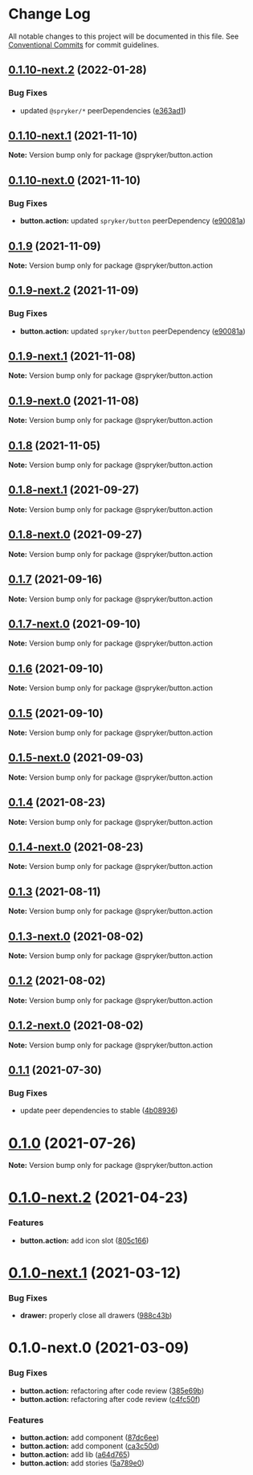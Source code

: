 # Change Log

All notable changes to this project will be documented in this file.
See [Conventional Commits](https://conventionalcommits.org) for commit guidelines.

## [0.1.10-next.2](https://github.com/spryker/ui-components/compare/@spryker/button.action@0.1.10-next.1...@spryker/button.action@0.1.10-next.2) (2022-01-28)


### Bug Fixes

* updated `@spryker/*` peerDependencies ([e363ad1](https://github.com/spryker/ui-components/commit/e363ad1a40de047f58006b8d988f9c698e56b49b))





## [0.1.10-next.1](https://github.com/spryker/ui-components/compare/@spryker/button.action@0.1.9...@spryker/button.action@0.1.10-next.1) (2021-11-10)

**Note:** Version bump only for package @spryker/button.action





## [0.1.10-next.0](https://github.com/spryker/zed-gui/compare/@spryker/button.action@0.1.8-next.1...@spryker/button.action@0.1.10-next.0) (2021-11-10)


### Bug Fixes

* **button.action:** updated `spryker/button` peerDependency ([e90081a](https://github.com/spryker/zed-gui/commit/e90081acffef2344a827be2f054f4f77cbc4064b))





## [0.1.9](https://github.com/spryker/ui-components/compare/@spryker/button.action@0.1.9-next.2...@spryker/button.action@0.1.9) (2021-11-09)

**Note:** Version bump only for package @spryker/button.action





## [0.1.9-next.2](https://github.com/spryker/ui-components/compare/@spryker/button.action@0.1.9-next.1...@spryker/button.action@0.1.9-next.2) (2021-11-09)


### Bug Fixes

* **button.action:** updated `spryker/button` peerDependency ([e90081a](https://github.com/spryker/ui-components/commit/e90081acffef2344a827be2f054f4f77cbc4064b))





## [0.1.9-next.1](https://github.com/spryker/ui-components/compare/@spryker/button.action@0.1.8...@spryker/button.action@0.1.9-next.1) (2021-11-08)

**Note:** Version bump only for package @spryker/button.action





## [0.1.9-next.0](https://github.com/spryker/zed-gui/compare/@spryker/button.action@0.1.8-next.1...@spryker/button.action@0.1.9-next.0) (2021-11-08)

**Note:** Version bump only for package @spryker/button.action





## [0.1.8](https://github.com/spryker/ui-components/compare/@spryker/button.action@0.1.8-next.1...@spryker/button.action@0.1.8) (2021-11-05)

**Note:** Version bump only for package @spryker/button.action





## [0.1.8-next.1](https://github.com/spryker/ui-components/compare/@spryker/button.action@0.1.7...@spryker/button.action@0.1.8-next.1) (2021-09-27)

**Note:** Version bump only for package @spryker/button.action





## [0.1.8-next.0](https://github.com/spryker/zed-gui/compare/@spryker/button.action@0.1.4...@spryker/button.action@0.1.8-next.0) (2021-09-27)

**Note:** Version bump only for package @spryker/button.action





## [0.1.7](https://github.com/spryker/ui-components/compare/@spryker/button.action@0.1.7-next.0...@spryker/button.action@0.1.7) (2021-09-16)

**Note:** Version bump only for package @spryker/button.action





## [0.1.7-next.0](https://github.com/spryker/ui-components/compare/@spryker/button.action@0.1.6...@spryker/button.action@0.1.7-next.0) (2021-09-10)

**Note:** Version bump only for package @spryker/button.action





## [0.1.6](https://github.com/spryker/ui-components/compare/@spryker/button.action@0.1.5-next.0...@spryker/button.action@0.1.6) (2021-09-10)

**Note:** Version bump only for package @spryker/button.action





## [0.1.5](https://github.com/spryker/ui-components/compare/@spryker/button.action@0.1.5-next.0...@spryker/button.action@0.1.5) (2021-09-10)

**Note:** Version bump only for package @spryker/button.action





## [0.1.5-next.0](https://github.com/spryker/ui-components/compare/@spryker/button.action@0.1.4...@spryker/button.action@0.1.5-next.0) (2021-09-03)

**Note:** Version bump only for package @spryker/button.action





## [0.1.4](https://github.com/spryker/ui-components/compare/@spryker/button.action@0.1.4-next.0...@spryker/button.action@0.1.4) (2021-08-23)

**Note:** Version bump only for package @spryker/button.action





## [0.1.4-next.0](https://github.com/spryker/ui-components/compare/@spryker/button.action@0.1.3...@spryker/button.action@0.1.4-next.0) (2021-08-23)

**Note:** Version bump only for package @spryker/button.action





## [0.1.3](https://github.com/spryker/ui-components/compare/@spryker/button.action@0.1.3-next.0...@spryker/button.action@0.1.3) (2021-08-11)

**Note:** Version bump only for package @spryker/button.action





## [0.1.3-next.0](https://github.com/spryker/ui-components/compare/@spryker/button.action@0.1.2...@spryker/button.action@0.1.3-next.0) (2021-08-02)

**Note:** Version bump only for package @spryker/button.action





## [0.1.2](https://github.com/spryker/ui-components/compare/@spryker/button.action@0.1.2-next.0...@spryker/button.action@0.1.2) (2021-08-02)

**Note:** Version bump only for package @spryker/button.action





## [0.1.2-next.0](https://github.com/spryker/ui-components/compare/@spryker/button.action@0.1.1...@spryker/button.action@0.1.2-next.0) (2021-08-02)

**Note:** Version bump only for package @spryker/button.action





## [0.1.1](https://github.com/spryker/ui-components/compare/@spryker/button.action@0.1.0...@spryker/button.action@0.1.1) (2021-07-30)


### Bug Fixes

* update peer dependencies to stable ([4b08936](https://github.com/spryker/ui-components/commit/4b0893691360cf4bd66935aed24873266c98c4e4))





# [0.1.0](https://github.com/spryker/ui-components/compare/@spryker/button.action@0.1.0-next.2...@spryker/button.action@0.1.0) (2021-07-26)

**Note:** Version bump only for package @spryker/button.action





# [0.1.0-next.2](https://github.com/spryker/ui-components/compare/@spryker/button.action@0.1.0-next.1...@spryker/button.action@0.1.0-next.2) (2021-04-23)


### Features

* **button.action:** add icon slot ([805c166](https://github.com/spryker/ui-components/commit/805c166994ef897ffd29f3c1e4fe78c52df51b1d))





# [0.1.0-next.1](https://github.com/spryker/ui-components/compare/@spryker/button.action@0.1.0-next.0...@spryker/button.action@0.1.0-next.1) (2021-03-12)


### Bug Fixes

* **drawer:** properly close all drawers ([988c43b](https://github.com/spryker/ui-components/commit/988c43bb850b0bd9625c9db8f9d03d33aae3e9d0))





# 0.1.0-next.0 (2021-03-09)


### Bug Fixes

* **button.action:** refactoring after code review ([385e69b](https://github.com/spryker/ui-components/commit/385e69b82f8f3ec00f707fea50596d803f5c70c2))
* **button.action:** refactoring after code review ([c4fc50f](https://github.com/spryker/ui-components/commit/c4fc50f251f4496a137a4f727bfb9643c57eb283))


### Features

* **button.action:** add component ([87dc6ee](https://github.com/spryker/ui-components/commit/87dc6ee04ab4cee041869b394d4ecdb159c25427))
* **button.action:** add component ([ca3c50d](https://github.com/spryker/ui-components/commit/ca3c50d06a3d3f0e5de931e12fc004c95fdd82da))
* **button.action:** add lib ([a64d765](https://github.com/spryker/ui-components/commit/a64d7654e435caa13ab078369acc1157bf0dd857))
* **button.action:** add stories ([5a789e0](https://github.com/spryker/ui-components/commit/5a789e0e96785806fa0a2d0156fab9bb5e038bac))
